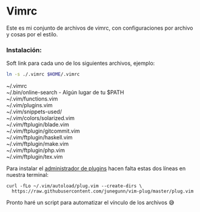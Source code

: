 # Vimrc

Este es mi conjunto de archivos de vimrc, con configuraciones por
archivo y cosas por el estilo.

### Instalación:
Soft link para cada uno de los siguientes archivos, ejemplo:
```bash
ln -s ./.vimrc $HOME/.vimrc
```

~/.vimrc \
~/.bin/online-search - Algún lugar de tu \$PATH \
~/.vim/functions.vim \
~/.vim/plugins.vim \
~/.vim/snippets-used/ \
~/.vim/colors/solarized.vim \
~/.vim/ftplugin/blade.vim \
~/.vim/ftplugin/gitcommit.vim \
~/.vim/ftplugin/haskell.vim \
~/.vim/ftplugin/make.vim \
~/.vim/ftplugin/php.vim \
~/.vim/ftplugin/tex.vim

Para instalar el [administrador de
plugins](https://github.com/junegunn/vim-plug) hacen falta estas dos líneas en
nuestra terminal:

```console
curl -fLo ~/.vim/autoload/plug.vim --create-dirs \
  https://raw.githubusercontent.com/junegunn/vim-plug/master/plug.vim
```

Pronto haré un script para automatizar el vínculo de los archivos
:sweat_smile:
